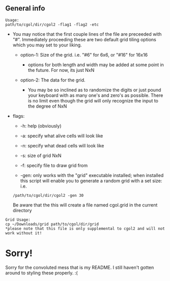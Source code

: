 ## General info
```
Usage:
path/to/cgol/dir/cgol2 -flag1 -flag2 -etc
```

* You may notice that the first couple lines of the file are preceeded with "#". Immediately proceeding these are two default grid tiling options which you may set to your liking.

  * option-1: Size of the grid. i.e. "#6" for 6x6, or "#16" for 16x16
  
     * options for both length and width may be added at some point in the future. For now, its just NxN

  * option-2: The data for the grid.
  
     * You may be so inclined as to randomize the digits or just pound your keyboard with as many one's and zero's as possible. There is no limit even though the grid will only recognize the input to the degree of NxN

* flags:

  * -h: help (obviously)
  
  * -a: specify what alive cells will look like
  
  * -n: specify what dead cells will look like
  
  * -s: size of grid NxN
  
  * -f: specify file to draw grid from
  
  * -gen: only works with the "grid" executable installed; when installed this script will enable you to generate a random grid with a set size: i.e. 
  ```
  /path/to/cgol/dir/cgol2 -gen 30
  ```
  Be aware that the this will create a file named cgol.grid in the current directory
  
```
Grid Usage:
cp ~/Downloads/grid path/to/cgol/dir/grid
*please note that this file is only supplemental to cgol2 and will not work without it!
```

# Sorry!
Sorry for the convoluted mess that is my README. I still haven't gotten around to styling these properly. :(
